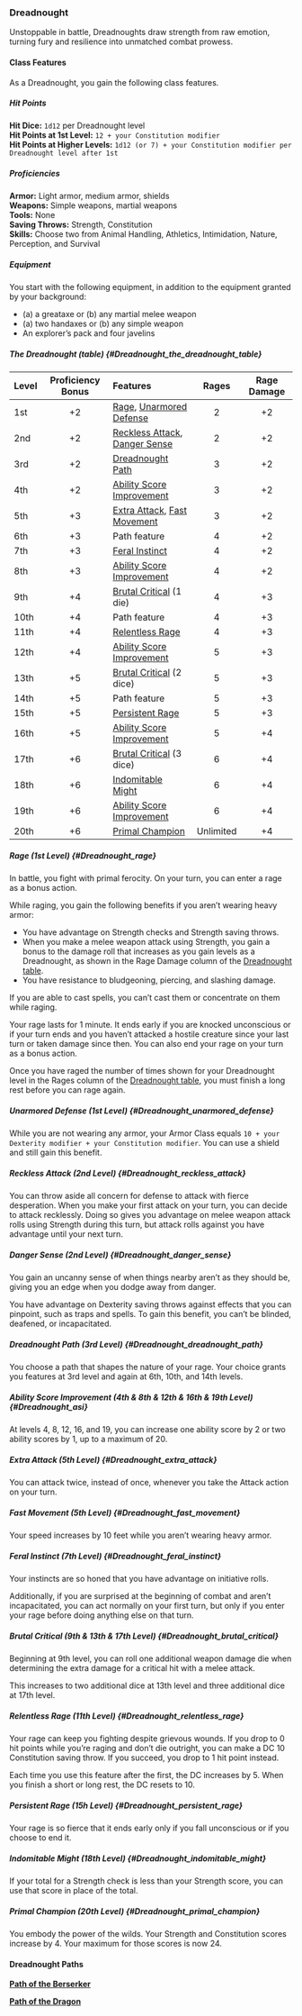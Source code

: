 ### Dreadnought

Unstoppable in battle, Dreadnoughts draw strength from raw emotion, turning fury and resilience into unmatched combat prowess.

#### Class Features

As a Dreadnought, you gain the following class features.

##### Hit Points

**Hit Dice:**
`1d12` per Dreadnought level
\
**Hit Points at 1st Level:**
`12 + your Constitution modifier`
\
**Hit Points at Higher Levels:**
`1d12 (or 7) + your Constitution modifier per Dreadnought level after 1st`

##### Proficiencies

**Armor:**
Light armor, medium armor, shields
\
**Weapons:**
Simple weapons, martial weapons
\
**Tools:**
None
\
**Saving Throws:**
Strength, Constitution
\
**Skills:**
Choose two from Animal Handling, Athletics, Intimidation, Nature, Perception, and Survival

##### Equipment

You start with the following equipment, in addition to the equipment granted by your background:

- (a) a greataxe or (b) any martial melee weapon
- (a) two handaxes or (b) any simple weapon
- An explorer’s pack and four javelins

##### The Dreadnought (table) {#Dreadnought_the_dreadnought_table}

| Level | Proficiency Bonus | Features                                                                                   | Rages     | Rage Damage |
|:------|:-----------------:|:-------------------------------------------------------------------------------------------|:---------:|:-----------:|
|   1st |        +2         | [Rage](#Dreadnought_rage), [Unarmored Defense](#Dreadnought_unarmored_defense)             |     2     |      +2     |
|   2nd |        +2         | [Reckless Attack](#Dreadnought_reckless_attack), [Danger Sense](#Dreadnought_danger_sense) |     2     |      +2     |
|   3rd |        +2         | [Dreadnought Path](#Dreadnought_dreadnought_path)                                          |     3     |      +2     |
|   4th |        +2         | [Ability Score Improvement](#Dreadnought_asi)                                              |     3     |      +2     |
|   5th |        +3         | [Extra Attack](#Dreadnought_extra_attack), [Fast Movement](#Dreadnought_fast_movement)     |     3     |      +2     |
|   6th |        +3         | Path feature                                                                               |     4     |      +2     |
|   7th |        +3         | [Feral Instinct](#Dreadnought_feral_instinct)                                              |     4     |      +2     |
|   8th |        +3         | [Ability Score Improvement](#Dreadnought_asi)                                              |     4     |      +2     |
|   9th |        +4         | [Brutal Critical](#Dreadnought_brutal_critical) (1 die)                                    |     4     |      +3     |
|  10th |        +4         | Path feature                                                                               |     4     |      +3     |
|  11th |        +4         | [Relentless Rage](Dreadnought_relentless_rage)                                             |     4     |      +3     |
|  12th |        +4         | [Ability Score Improvement](#Dreadnought_asi)                                              |     5     |      +3     |
|  13th |        +5         | [Brutal Critical](#Dreadnought_brutal_critical) (2 dice)                                   |     5     |      +3     |
|  14th |        +5         | Path feature                                                                               |     5     |      +3     |
|  15th |        +5         | [Persistent Rage](#Dreadnought_persistent_rage)                                            |     5     |      +3     |
|  16th |        +5         | [Ability Score Improvement](#Dreadnought_asi)                                              |     5     |      +4     |
|  17th |        +6         | [Brutal Critical](#Dreadnought_brutal_critical) (3 dice)                                   |     6     |      +4     |
|  18th |        +6         | [Indomitable Might](#Dreadnought_indomitable_might)                                        |     6     |      +4     |
|  19th |        +6         | [Ability Score Improvement](#Dreadnought_asi)                                              |     6     |      +4     |
|  20th |        +6         | [Primal Champion](#Dreadnought_primal_champion)                                            | Unlimited |      +4     |

##### Rage (1st Level) {#Dreadnought_rage}

In battle, you fight with primal ferocity.
On your turn, you can enter a rage as a bonus action.

While raging, you gain the following benefits if you aren’t wearing heavy armor:

- You have advantage on Strength checks and Strength saving throws.
- When you make a melee weapon attack using Strength, you gain a bonus to the damage roll that increases as you gain levels as a Dreadnought, as shown in the Rage Damage column of the [Dreadnought table](#Dreadnought_the_dreadnought_table).
- You have resistance to bludgeoning, piercing, and slashing damage.

If you are able to cast spells, you can’t cast them or concentrate on them while raging.

Your rage lasts for 1 minute.
It ends early if you are knocked unconscious or if your turn ends and you haven’t attacked a hostile creature since your last turn or taken damage since then.
You can also end your rage on your turn as a bonus action.

Once you have raged the number of times shown for your Dreadnought level in the Rages column of the [Dreadnought table](#Dreadnought_the_dreadnought_table), you must finish a long rest before you can rage again.

##### Unarmored Defense (1st Level) {#Dreadnought_unarmored_defense}

While you are not wearing any armor, your Armor Class equals `10 + your Dexterity modifier + your Constitution modifier`.
You can use a shield and still gain this benefit.

##### Reckless Attack (2nd Level) {#Dreadnought_reckless_attack}

You can throw aside all concern for defense to attack with fierce desperation.
When you make your first attack on your turn, you can decide to attack recklessly.
Doing so gives you advantage on melee weapon attack rolls using Strength during this turn, but attack rolls against you have advantage until your next turn.

##### Danger Sense (2nd Level) {#Dreadnought_danger_sense}

You gain an uncanny sense of when things nearby aren’t as they should be, giving you an edge when you dodge away from danger.

You have advantage on Dexterity saving throws against effects that you can pinpoint, such as traps and spells.
To gain this benefit, you can’t be blinded, deafened, or incapacitated.

##### Dreadnought Path (3rd Level) {#Dreadnought_dreadnought_path}

You choose a path that shapes the nature of your rage.
Your choice grants you features at 3rd level and again at 6th, 10th, and 14th levels.

##### Ability Score Improvement (4th & 8th & 12th & 16th & 19th Level) {#Dreadnought_asi}

At levels 4, 8, 12, 16, and 19, you can increase one ability score by 2 or two ability scores by 1, up to a maximum of 20.

##### Extra Attack (5th Level) {#Dreadnought_extra_attack}

You can attack twice, instead of once, whenever you take the Attack action on your turn.

##### Fast Movement (5th Level) {#Dreadnought_fast_movement}

Your speed increases by 10 feet while you aren’t wearing heavy armor.

##### Feral Instinct (7th Level) {#Dreadnought_feral_instinct}

Your instincts are so honed that you have advantage on initiative rolls.

Additionally, if you are surprised at the beginning of combat and aren’t incapacitated, you can act normally on your first turn, but only if you enter your rage before doing anything else on that turn.

##### Brutal Critical (9th & 13th & 17th Level) {#Dreadnought_brutal_critical}

Beginning at 9th level, you can roll one additional weapon damage die when determining the extra damage for a critical hit with a melee attack.

This increases to two additional dice at 13th level and three additional dice at 17th level.

##### Relentless Rage (11th Level) {#Dreadnought_relentless_rage}

Your rage can keep you fighting despite grievous wounds.
If you drop to 0 hit points while you’re raging and don’t die outright, you can make a DC 10 Constitution saving throw.
If you succeed, you drop to 1 hit point instead.

Each time you use this feature after the first, the DC increases by 5.
When you finish a short or long rest, the DC resets to 10.

##### Persistent Rage (15h Level) {#Dreadnought_persistent_rage}

Your rage is so fierce that it ends early only if you fall unconscious or if you choose to end it.

##### Indomitable Might (18th Level) {#Dreadnought_indomitable_might}

If your total for a Strength check is less than your Strength score, you can use that score in place of the total.

##### Primal Champion (20th Level) {#Dreadnought_primal_champion}

You embody the power of the wilds.
Your Strength and Constitution scores increase by 4.
Your maximum for those scores is now 24.

#### Dreadnought Paths

[**Path of the Berserker**](./Path_of_the_Berserker.md)

[**Path of the Dragon**](./Path_of_the_Dragon.md)
